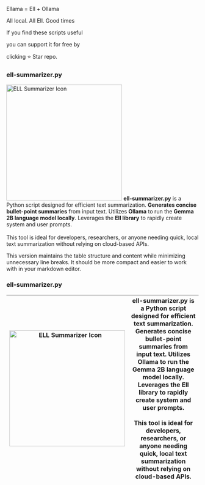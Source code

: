 Ellama = Ell + Ollama

All local. All Ell. Good times

If you find these scripts useful

you can support it for free by 

clicking ⭐ Star repo.

### ell-summarizer.py 


<img src="https://github.com/user-attachments/assets/706f7590-260e-42b1-9a5e-10e792b5e6ab" width="303" height="303" alt="ELL Summarizer Icon"> **ell-summarizer.py** is a Python script designed for efficient text summarization. **Generates concise bullet-point summaries** from input text. Utilizes **Ollama** to run the **Gemma 2B language model locally**. Leverages the **Ell library** to rapidly create system and user prompts.<br><br>This tool is ideal for developers, researchers, or anyone needing quick, local text summarization without relying on cloud-based APIs.

This version maintains the table structure and content while minimizing unnecessary line breaks. It should be more compact and easier to work with in your markdown editor.

### ell-summarizer.py

| <img src="https://github.com/user-attachments/assets/706f7590-260e-42b1-9a5e-10e792b5e6ab" width="303" height="303" alt="ELL Summarizer Icon"> | **ell-summarizer.py** is a Python script designed for efficient text summarization. **Generates concise bullet-point summaries** from input text. Utilizes **Ollama** to run the **Gemma 2B language model locally**. Leverages the **Ell library** to rapidly create system and user prompts.<br><br>This tool is ideal for developers, researchers, or anyone needing quick, local text summarization without relying on cloud-based APIs. |
|:---:|---|
